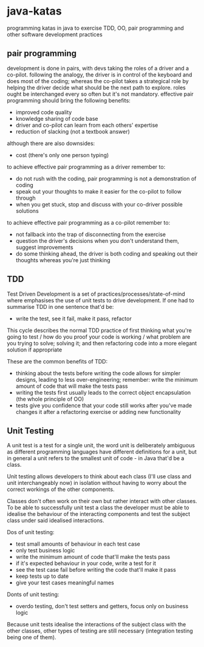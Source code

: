 # java-katas
programming katas in java to exercise TDD, OO, pair programming and other software development practices

## pair programming
development is done in pairs, with devs taking the roles of a driver and a co-pilot. following the analogy, the driver is in control
of the keyboard and does most of the coding; whereas the co-pilot takes a strategical role by helping the driver decide what
should be the next path to explore. roles ought be interchanged every so often but it's not mandatory. effective pair programming should
bring the following benefits:

- improved code quality
- knowledge sharing of code base
- driver and co-pilot can learn from each others' expertise
- reduction of slacking (not a textbook answer)

although there are also downsides:

- cost (there's only one person typing)

to achieve effective pair programming as a driver remember to:

- do not rush with the coding, pair programming is not a demonstration of coding
- speak out your thoughts to make it easier for the co-pilot to follow through
- when you get stuck, stop and discuss with your co-driver possible solutions

to achieve effective pair programming as a co-pilot remember to:

- not fallback into the trap of disconnecting from the exercise
- question the driver's decisions when you don't understand them, suggest improvements
- do some thinking ahead, the driver is both coding and speaking out their thoughts whereas you're just thinking

## TDD

Test Driven Development is a set of practices/processes/state-of-mind where emphasises the use of unit tests to drive
development. If one had to summarise TDD in one sentence that'd be:

- write the test, see it fail, make it pass, refactor

This cycle describes the normal TDD practice of first thinking what you're going to test / how do you proof your code is working
/ what problem are you trying to solve; solving it; and then refactoring code into a more elegant solution if appropriate

These are the common benefits of TDD:

- thinking about the tests before writing the code allows for simpler designs, leading to less over-engineering;
remember: write the minimum amount of code that will make the tests pass
- writing the tests first usually leads to the correct object encapsulation (the whole principle of OO)
- tests give you confidence that your code still works after you've made changes it after a refactoring exercise or adding new functionality


## Unit Testing

A unit test is a test for a single unit, the word unit is deliberately ambiguous as different programming languages have different
definitions for a unit, but in general a unit refers to the smallest unit of code - in Java that'd be a class.

Unit testing allows developers to think about each class (I'll use class and unit interchangeably now) in isolation without having to worry about the correct workings of the other components.

Classes don't often work on their own but rather interact with other classes. To be able to successfully unit test a class the developer
must be able to idealise the behaviour of the interacting components and test the subject class under said idealised interactions.

Dos of unit testing:

- test small amounts of behaviour in each test case
- only test business logic
- write the minimum amount of code that'll make the tests pass
- if it's expected behaviour in your code, write a test for it
- see the test case fail before writing the code that'll make it pass
- keep tests up to date
- give your test cases meaningful names

Donts of unit testing:

- overdo testing, don't test setters and getters, focus only on business logic

Because unit tests idealise the interactions of the subject class with the other classes, other types of testing are still
necessary (integration testing being one of them).